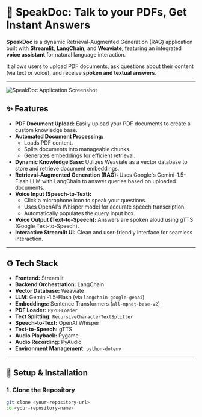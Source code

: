 # 📄 SpeakDoc: Talk to your PDFs, Get Instant Answers

**SpeakDoc** is a dynamic Retrieval-Augmented Generation (RAG) application built with **Streamlit**, **LangChain**, and **Weaviate**, featuring an integrated **voice assistant** for natural language interaction.

It allows users to upload PDF documents, ask questions about their content (via text or voice), and receive **spoken and textual answers**.

---
![SpeakDoc Application Screenshot](path/to/your/screenshot.png)

## ✨ Features

- **PDF Document Upload:** Easily upload your PDF documents to create a custom knowledge base.
- **Automated Document Processing:**
  - Loads PDF content.
  - Splits documents into manageable chunks.
  - Generates embeddings for efficient retrieval.
- **Dynamic Knowledge Base:** Utilizes Weaviate as a vector database to store and retrieve document embeddings.
- **Retrieval-Augmented Generation (RAG):** Uses Google's Gemini-1.5-Flash LLM with LangChain to answer queries based on uploaded documents.
- **Voice Input (Speech-to-Text):**
  - Click a microphone icon to speak your questions.
  - Uses OpenAI's Whisper model for accurate speech transcription.
  - Automatically populates the query input box.
- **Voice Output (Text-to-Speech):** Answers are spoken aloud using gTTS (Google Text-to-Speech).
- **Interactive Streamlit UI:** Clean and user-friendly interface for seamless interaction.

---

## ⚙️ Tech Stack

- **Frontend:** Streamlit  
- **Backend Orchestration:** LangChain  
- **Vector Database:** Weaviate  
- **LLM:** Gemini-1.5-Flash (via `langchain-google-genai`)  
- **Embeddings:** Sentence Transformers (`all-mpnet-base-v2`)  
- **PDF Loader:** `PyPDFLoader`  
- **Text Splitting:** `RecursiveCharacterTextSplitter`  
- **Speech-to-Text:** OpenAI Whisper  
- **Text-to-Speech:** gTTS  
- **Audio Playback:** Pygame  
- **Audio Recording:** PyAudio  
- **Environment Management:** `python-dotenv`

---

## 🚀 Setup & Installation

### 1. Clone the Repository

```bash
git clone <your-repository-url>
cd <your-repository-name>
